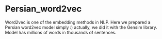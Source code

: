 # Persian_word2vec
Word2vec is one of the embedding methods in NLP. Here we prepared a Persian word2vec model simply :)
actually, we did it with the Gensim library. Model has millions of words in thousands of sentences. 
